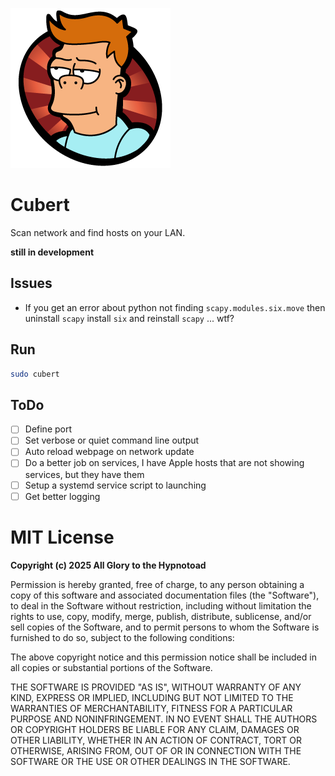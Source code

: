 ![](docs/cubert.png)

# Cubert

Scan network and find hosts on your LAN.

**still in development**

## Issues

- If you get an error about python not finding `scapy.modules.six.move`
then uninstall `scapy` install `six` and reinstall `scapy` ... wtf?

## Run

```bash
sudo cubert
```

## ToDo

- [ ] Define port
- [ ] Set verbose or quiet command line output
- [ ] Auto reload webpage on network update
- [ ] Do a better job on services, I have Apple hosts that are
not showing services, but they have them
- [ ] Setup a systemd service script to launching
- [ ] Get better logging

# MIT License

**Copyright (c) 2025 All Glory to the Hypnotoad**

Permission is hereby granted, free of charge, to any person obtaining a copy
of this software and associated documentation files (the "Software"), to deal
in the Software without restriction, including without limitation the rights
to use, copy, modify, merge, publish, distribute, sublicense, and/or sell
copies of the Software, and to permit persons to whom the Software is
furnished to do so, subject to the following conditions:

The above copyright notice and this permission notice shall be included in all
copies or substantial portions of the Software.

THE SOFTWARE IS PROVIDED "AS IS", WITHOUT WARRANTY OF ANY KIND, EXPRESS OR
IMPLIED, INCLUDING BUT NOT LIMITED TO THE WARRANTIES OF MERCHANTABILITY,
FITNESS FOR A PARTICULAR PURPOSE AND NONINFRINGEMENT. IN NO EVENT SHALL THE
AUTHORS OR COPYRIGHT HOLDERS BE LIABLE FOR ANY CLAIM, DAMAGES OR OTHER
LIABILITY, WHETHER IN AN ACTION OF CONTRACT, TORT OR OTHERWISE, ARISING FROM,
OUT OF OR IN CONNECTION WITH THE SOFTWARE OR THE USE OR OTHER DEALINGS IN THE
SOFTWARE.

